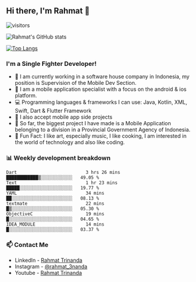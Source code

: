 ## Hi there, I'm Rahmat 👋
![visitors](https://visitor-badge.glitch.me/badge?page_id=https://github.com/rahmat3nanda/)

![Rahmat's GitHub stats](https://github-readme-stats.vercel.app/api?username=rahmat3nanda&count_private=true&show_icons=true&theme=radical)

[![Top Langs](https://github-readme-stats.vercel.app/api/top-langs/?username=rahmat3nanda&show_icons=true&theme=radical&layout=compact)](https://github.com/rahmat3nanda/github-readme-stats)

### I'm a Single Fighter Developer!
- :office: I am currently working in a software house company in Indonesia, my position is Supervision of the Mobile Dev Section.
- :iphone: I am a mobile application specialist with a focus on the android & ios platform.
- :computer: Programming languages & frameworks I can use: Java, Kotlin, XML, Swift, Dart & Flutter Framework
- :handshake: I also accept mobile app side projects
- :police_car: So far, the biggest project I have made is a Mobile Application belonging to a division in a Provincial Government Agency of Indonesia.
- :notebook: Fun Fact: I like art, especially music, I like cooking, I am interested in the world of technology and also like coding.

### 📊 Weekly development breakdown

<!--START_SECTION:waka-->

```text
Dart                          3 hrs 26 mins   ████████████▒░░░░░░░░░░░░   49.05 %
Text                          1 hr 23 mins    █████░░░░░░░░░░░░░░░░░░░░   19.77 %
YAML                          34 mins         ██░░░░░░░░░░░░░░░░░░░░░░░   08.13 %
textmate                      22 mins         █▒░░░░░░░░░░░░░░░░░░░░░░░   05.30 %
ObjectiveC                    19 mins         █░░░░░░░░░░░░░░░░░░░░░░░░   04.65 %
IDEA_MODULE                   14 mins         █░░░░░░░░░░░░░░░░░░░░░░░░   03.37 %
```

<!--END_SECTION:waka-->

### 📫 Contact Me
- LinkedIn - [Rahmat Trinanda](https://www.linkedin.com/in/rahmat-trinanda/)
- Instagram - [@rahmat_3nanda](https://www.instagram.com/rahmat_3nanda/)
- Youtube - [Rahmat Trinanda](https://www.youtube.com/channel/UCmhq5_o2cDpYsTtBl24XEAw)
